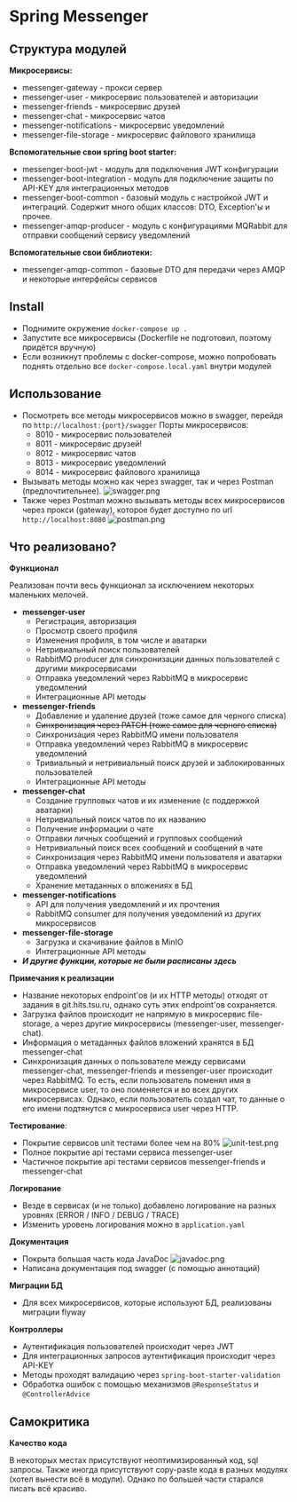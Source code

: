# Spring Messenger
## Структура модулей
**Микросервисы:**
* messenger-gateway - прокси сервер
* messenger-user - микросервис пользователей и авторизации
* messenger-friends - микросервис друзей
* messenger-chat - микросервис чатов
* messenger-notifications - микросервис уведомлений
* messenger-file-storage - микросервис файлового хранилища

**Вспомогательные свои spring boot starter:**
* messenger-boot-jwt - модуль для подключения JWT конфигурации
* messenger-boot-integration - модуль для подключение защиты по API-KEY для интеграционных методов
* messenger-boot-common - базовый модуль с настройкой JWT и интеграций. Содержит много общих классов: DTO, Exception'ы и прочее.
* messenger-amqp-producer - модуль с конфигурациями MQRabbit для отправки сообщений сервису уведомлений

**Вспомогательные свои библиотеки:**
* messenger-amqp-common - базовые DTO для передачи через AMQP и некоторые интерфейсы сервисов

## Install
* Поднимите окружение `docker-compose up .`
* Запустите все микросервисы (Dockerfile не подготовил, поэтому придётся вручную)
* Если возникнут проблемы с docker-compose, можно попробовать поднять отдельно все `docker-compose.local.yaml` внутри модулей

## Использование
* Посмотреть все методы микросервисов можно в swagger, перейдя по `http://localhost:{port}/swagger`
Порты микросервисов:
  * 8010 - микросервис пользователей
  * 8011 - микросервис друзей!
  * 8012 - микросервис чатов
  * 8013 - микросервис уведомлений
  * 8014 - микросервис файлового хранилища
* Вызывать методы можно как через swagger, так и через Postman (предпочтительнее).
  ![swagger.png](materials/swagger.png)
* Также через Postman можно вызывать методы всех микросервисов через прокси (gateway),
которое будет доступно по url `http://localhost:8080`
  ![postman.png](materials/postman.png)

## Что реализовано?
**Функционал**

Реализован почти весь функционал за исключением некоторых маленьких мелочей. 
* **messenger-user**
  * Регистрация, авторизация
  * Просмотр своего профиля
  * Изменения профиля, в том числе и аватарки
  * Нетривиальный поиск пользователей
  * RabbitMQ producer для синхронизации данных пользователей с другими микросервисами
  * Отправка уведомлений через RabbitMQ в микросервис уведомлений
  * Интеграционные API методы
* **messenger-friends**
  * Добавление и удаление друзей (тоже самое для черного списка)
  * ~~Синхронизация через PATCH (тоже самое для черного списка)~~
  * Синхронизация через RabbitMQ имени пользователя
  * Отправка уведомлений через RabbitMQ в микросервис уведомлений
  * Тривиальный и нетривиальный поиск друзей и заблокированных пользователей
  * Интеграционные API методы
* **messenger-chat**
  * Создание групповых чатов и их изменение (с поддержкой аватарки)
  * Нетривиальный поиск чатов по их названию
  * Получение информации о чате
  * Отправки личных сообщений и групповых сообщений
  * Нетривиальный поиск всех сообщений и сообщений в чате
  * Синхронизация через RabbitMQ имени пользователя и аватарки
  * Отправка уведомлений через RabbitMQ в микросервис уведомлений
  * Хранение метаданных о вложениях в БД
* **messenger-notifications** 
  * API для получения уведомлений и их прочтения
  * RabbitMQ consumer для получения уведомлений из других микросервисов
* **messenger-file-storage**
  * Загрузка и скачивание файлов в MinIO
  * Интеграционные API методы
* **_И другие функции, которые не были расписаны здесь_**

**Примечания к реализации**
* Название некоторых endpoint'ов (и их HTTP методы) отходят от задания 
в git.hits.tsu.ru, однако суть этих endpoint'ов сохраняется.
* Загрузка файлов происходит не напрямую в микросервис file-storage, а через другие микросервисы
(messenger-user, messenger-chat).
* Информация о метаданных файлов вложений хранятся в БД messenger-chat
* Синхронизация данных о пользователе между сервисами messenger-chat, messenger-friends и messenger-user
происходит через RabbitMQ. То есть, если пользователь поменял имя в микросервисе user,
то оно поменяется и во всех других микросервисах. Однако, если пользователь создал чат, то данные о его имени подтянутся с микросервиса
user через HTTP.

**Тестирование**:
* Покрытие сервисов unit тестами более чем на 80%
![unit-test.png](materials/unit-test.png)
* Полное покрытие api тестами сервиса messenger-user
* Частичное покрытие api тестами сервисов messenger-friends и messenger-chat

**Логирование**
* Везде в сервисах (и не только) добавлено логирование на разных уровнях (ERROR / INFO / DEBUG / TRACE)
* Изменить уровень логирования можно в `application.yaml`

**Документация**
* Покрыта большая часть кода JavaDoc
![javadoc.png](materials/javadoc.png)
* Написана документация под swagger (с помощью аннотаций)

**Миграции БД**
* Для всех микросервисов, которые используют БД, реализованы миграции flyway

**Контроллеры**
* Аутентификация пользователей происходит через JWT
* Для интеграционных запросов аутентификация происходит через API-KEY
* Методы проходят валидацию через `spring-boot-starter-validation`
* Обработка ошибок с помощью механизмов `@ResponseStatus` и `@ControllerAdvice`

## Самокритика
**Качество кода**

В некоторых местах присутствуют неоптимизированный код, sql запросы. 
Также иногда присутствуют copy-paste кода в разных модулях (хотел вынести всё в модули).
Однако по большей части старался писать всё красиво.
